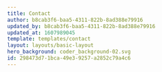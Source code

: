 ```yaml
---
title: Contact
author: b8cab3f6-baa5-4311-822b-8ad388e79916
updated_by: b8cab3f6-baa5-4311-822b-8ad388e79916
updated_at: 1607989045
template: templates/contact
layout: layouts/basic-layout
hero_background: coder_background-02.svg
id: 298473d7-1bca-49e3-9257-a2852c79a4c6
---
```


